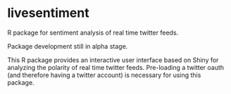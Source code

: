 # livesentiment
R package for sentiment analysis of real time twitter feeds.

Package development still in alpha stage.

This R package provides an interactive user interface based on Shiny for analyzing the polarity of real time twitter feeds.
Pre-loading a twitter oauth (and therefore having a twitter account) is necessary for using this package.

